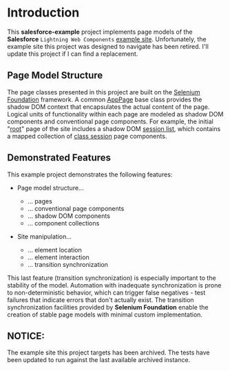 # Introduction

This **salesforce-example** project implements page models of the **Salesforce** `Lightning Web Components` [example site](https://conference-lwc-app.herokuapp.com/). Unfortunately, the example site this project was designed to navigate has been retired. I'll update this project if I can find a replacement.

## Page Model Structure

The page classes presented in this project are built on the [Selenium Foundation](https://github.com/Nordstrom/Selenium-Foundation) framework. A common [AppPage](https://github.com/sbabcoc/salesforce-example/blob/master/src/main/java/com/github/sbabcoc/model/AppPage.java) base class provides the shadow DOM context that encapsulates the actual content of the page.
Logical units of functionality within each page are modeled as shadow DOM components and conventional page components. For example, the initial "[root](https://github.com/sbabcoc/salesforce-example/blob/master/src/main/java/com/github/sbabcoc/model/LightningConferenceRoot.java)" page of the site includes a shadow DOM [session list](https://github.com/sbabcoc/salesforce-example/blob/master/src/main/java/com/github/sbabcoc/model/SessionList.java), which contains a mapped collection of [class session](https://github.com/sbabcoc/salesforce-example/blob/master/src/main/java/com/github/sbabcoc/model/ClassSession.java) page components.

## Demonstrated Features

This example project demonstrates the following features:

* Page model structure...
  * ... pages
  * ... conventional page components
  * ... shadow DOM components
  * ... component collections

* Site manipulation...
  * ... element location
  * ... element interaction
  * ... transition synchronization

This last feature (transition synchronization) is especially important to the stability of the model. Automation with inadequate synchronization is prone to non-deterministic behavior, which can trigger false negatives - test failures that indicate errors that don't actually exist. The transition synchronization facilities provided by **Selenium Foundation** enable the creation of stable page models with minimal custom implementation.

## NOTICE:

The example site this project targets has been archived. The tests have been updated to run against the last available archived instance.